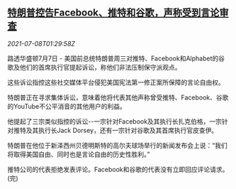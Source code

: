 <!--1625707862000-->
[特朗普控告Facebook、推特和谷歌，声称受到言论审查](https://cn.reuters.com/article/trump-charge-social-medias-0708-idCNKCS2EE04W)
------

<div><i>2021-07-08T01:29:58Z</i></div><p>路透华盛顿7月7日 - 美国前总统特朗普周三对推特、Facebook和Alphabet的谷歌及他们的首席执行官提起诉讼，称他们非法压制保守派观点。</p><p>这些诉讼指控这些社交媒体平台侵犯美国宪法第一修正案所保障的言论自由权。</p><p>特朗普正在寻求集体诉讼，意味着他将代表其他声称曾受推特、Facebook、谷歌的YouTube不公平消音的其他用户的利益。</p><p>他提起了三宗类似指控的诉讼--一宗针对Facebook及其执行长扎克伯格，一宗针对推特及其执行长Jack Dorsey，还有一宗针对谷歌及其首席执行官皮查伊。</p><p>特朗普在他位于新泽西州贝德明斯特的高尔夫球场举行的新闻发布会上说：“我们将取得美国自由、同时也是言论自由的历史性胜利。”</p><p>推特公司的代表拒绝发表评论。Facebook和谷歌的代表没有立即回应评论请求。(完)</p>

